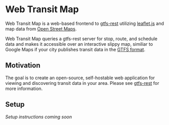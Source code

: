 # Web Transit Map

Web Transit Map is a web-based frontend to [gtfs-rest](https://www.github.com/jnlon/gtfs-rest) utilizing [leaflet.js](https://leafletjs.com/) and map data from [Open Street Maps](https://www.openstreetmap.org).

Web Transit Map queries a gtfs-rest server for stop, route, and schedule data and makes it accessible over an interactive slippy map, similiar to Google Maps if your city publishes transit data in the [GTFS format](https://developers.google.com/transit/gtfs/).

## Motivation

The goal is to create an open-source, self-hostable web application for viewing and discovering transit data in your area. Please see [gtfs-rest](https://www.github.com/jnlon/gtfs-rest) for more information.

## Setup

*Setup instructions coming soon*
